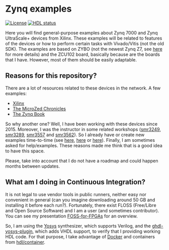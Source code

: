 # Zynq examples

[![License](https://img.shields.io/github/license/rodrigomelo9/zynq-examples.svg?longCache=true)](https://github.com/rodrigomelo9/zynq-examples/blob/main/LICENSE)
[![HDL status](https://img.shields.io/github/workflow/status/rodrigomelo9/zynq-examples/hdl?longCache=true&label=hdl)](https://github.com/rodrigomelo9/zynq-examples/actions/workflows/hdl.yml)

Here you will find general-purpose examples about Zynq 7000 and Zynq UltraScale+ devices from Xilinx.
These examples will be related to features of the devices or how to perform certain tasks with Vivado/Vitis (not the old SDK).
The examples are based on ZYBO (not the newest Zynq Z7, see [here](https://digilent.com/reference/programmable-logic/zybo-z7/migration-guide) for more details) and the ZCU102 board, basically because are the boards that I have. However, most of them should be easily adaptable.

## Reasons for this repository?

There are a lot of resources related to these devices in the network. A few examples:
* [Xilinx](https://www.xilinx.com/search/site-keyword-search.html#q=zynq)
* [The MicroZed Chronicles](http://www.microzedchronicles.com)
* [The Zynq Book](http://www.zynqbook.com)

So why another one?
Well, I have been working with these devices since 2015.
Moreover, I was the instructor in some related workshops ([smr3249](https://indico.ictp.it/event/8342), [smr3289](http://indico.ictp.it/event/8680), [smr3557](http://indico.ictp.it/event/9644) and [smr3562](http://indico.ictp.it/event/9443)).
So I already have or create new examples time-to-time (see [here](https://github.com/INTI-CMNB-FPGA/fpga_examples), [here](https://github.com/rodrigomelo9/zynq-pl-ps) or [here](https://gitlab.com/rodrigomelo9/core-comblock)).
Finally, I am sometimes asked for help/examples.
These reasons made me think that is a good idea to have this space.

Please, take into account that I do not have a roadmap and could happen months between updates.

## What am I doing in Continuous Integration?

It is not legal to use vendor tools in public runners, neither easy nor convenient in general (can you imagine downloading around 50 GB and installing it before each run?).
Fortunately, there exist FLOSS (Free/Libre and Open Source Software) and I am a user (and sometimes contributor).
You can see my presentation [FOSS-for-FPGAs](https://rodrigomelo9.github.io/FOSS-for-FPGAs) for an overview.

So, I am using the [Yosys](https://github.com/YosysHQ/yosys) synthesizer, which supports Verilog, and the [ghdl-yosys-plugin](https://github.com/ghdl/ghdl-yosys-plugin), which adds VHDL support, to verify that I providing working HDL code.
For that purpose, I take advantage of [Docker](https://en.wikipedia.org/wiki/Docker_(software)) and containers from [hdl/container](https://github.com/hdl/containers).

